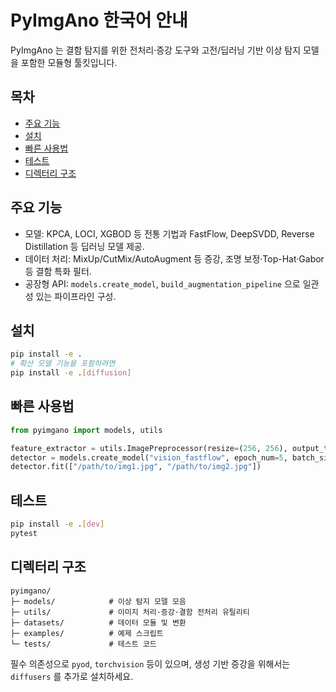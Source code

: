 # PyImgAno 한국어 안내

PyImgAno 는 결함 탐지를 위한 전처리·증강 도구와 고전/딥러닝 기반 이상 탐지 모델을 포함한 모듈형 툴킷입니다.

## 목차

- [주요 기능](#주요-기능)
- [설치](#설치)
- [빠른 사용법](#빠른-사용법)
- [테스트](#테스트)
- [디렉터리 구조](#디렉터리-구조)

## 주요 기능

- 모델: KPCA, LOCI, XGBOD 등 전통 기법과 FastFlow, DeepSVDD, Reverse Distillation 등 딥러닝 모델 제공.
- 데이터 처리: MixUp/CutMix/AutoAugment 등 증강, 조명 보정·Top-Hat·Gabor 등 결함 특화 필터.
- 공장형 API: `models.create_model`, `build_augmentation_pipeline` 으로 일관성 있는 파이프라인 구성.

## 설치

```bash
pip install -e .
# 확산 모델 기능을 포함하려면
pip install -e .[diffusion]
```

## 빠른 사용법

```python
from pyimgano import models, utils

feature_extractor = utils.ImagePreprocessor(resize=(256, 256), output_tensor=True)
detector = models.create_model("vision_fastflow", epoch_num=5, batch_size=8)
detector.fit(["/path/to/img1.jpg", "/path/to/img2.jpg"])
```

## 테스트

```bash
pip install -e .[dev]
pytest
```

## 디렉터리 구조

```text
pyimgano/
├─ models/            # 이상 탐지 모델 모음
├─ utils/             # 이미지 처리·증강·결함 전처리 유틸리티
├─ datasets/          # 데이터 모듈 및 변환
├─ examples/          # 예제 스크립트
└─ tests/             # 테스트 코드
```

필수 의존성으로 `pyod`, `torchvision` 등이 있으며, 생성 기반 증강을 위해서는 `diffusers` 를 추가로 설치하세요.
